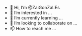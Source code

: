 - 👋 Hi, I’m @ZaiGonZaLEs
- 👀 I’m interested in ...
- 🌱 I’m currently learning ...
- 💞️ I’m looking to collaborate on ...
- 📫 How to reach me ...

<!---
ZaiGonZaLEs/ZaiGonZaLEs is a ✨ special ✨ repository because its `README.md` (this file) appears on your GitHub profile.
You can click the Preview link to take a look at your changes.
--->
